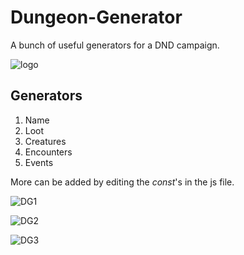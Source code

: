 # Dungeon-Generator
A bunch of useful generators for a DND campaign.

![logo](https://github.com/user-attachments/assets/bcb03957-8fe5-40a1-a09e-3dcfe0fd3a6c)


## Generators
1. Name
2. Loot
3. Creatures
4. Encounters
5. Events

More can be added by editing the *const*'s in the js file.

![DG1](https://github.com/user-attachments/assets/f8f98be3-dd30-4c45-9f30-9f7a0de0c4af)

![DG2](https://github.com/user-attachments/assets/df82e767-7d22-4633-aab2-7b67daa3965f)

![DG3](https://github.com/user-attachments/assets/947edd2d-f84d-4220-87d9-b9c16514f848)
